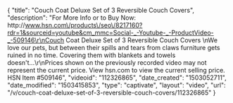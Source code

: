 {
    "title": "Couch Coat Deluxe Set of 3 Reversible Couch Covers",
    "description": "For More Info or to Buy Now: http:\/\/www.hsn.com\/products\/seo\/8217160?rdr=1&sourceid=youtube&cm_mmc=Social-_-Youtube-_-ProductVideo-_-509146\r\nCouch Coat Deluxe Set of 3 Reversible Couch Covers \nWe love our pets, but between their spills and tears from claws furniture gets ruined in no time. Covering them with blankets and towels doesn't...\r\nPrices shown on the previously recorded video may not represent the current price.  View hsn.com to view the current selling price. HSN Item #509146",
    "videoid": "112326865",
    "date_created": "1503052711",
    "date_modified": "1503415853",
    "type": "captivate",
    "layout": "video",
    "url": "\/v\/couch-coat-deluxe-set-of-3-reversible-couch-covers\/112326865"
}